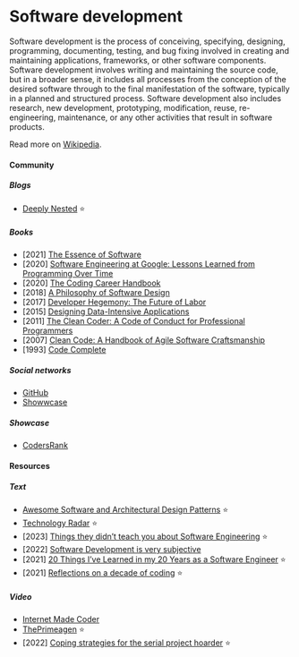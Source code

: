 # Software development

Software development is the process of conceiving, specifying, designing, programming, documenting, testing, and bug fixing involved in creating and maintaining applications, frameworks, or other software components. Software development involves writing and maintaining the source code, but in a broader sense, it includes all processes from the conception of the desired software through to the final manifestation of the software, typically in a planned and structured process. Software development also includes research, new development, prototyping, modification, reuse, re-engineering, maintenance, or any other activities that result in software products.

Read more on [Wikipedia](https://en.wikipedia.org/wiki/Software_development).

#### Community

##### Blogs
- [Deeply Nested](https://nested.substack.com) ⭐

##### Books
- [2021] [The Essence of Software](https://essenceofsoftware.com)
- [2020] [Software Engineering at Google: Lessons Learned from Programming Over Time](https://www.goodreads.com/book/show/48816586-software-engineering-at-google)
- [2020] [The Coding Career Handbook](https://www.learninpublic.org)
- [2018] [A Philosophy of Software Design](https://www.goodreads.com/book/show/39996759-a-philosophy-of-software-design)
- [2017] [Developer Hegemony: The Future of Labor](https://www.goodreads.com/book/show/35051753-developer-hegemony)
- [2015] [Designing Data-Intensive Applications](https://dataintensive.net)
- [2011] [The Clean Coder: A Code of Conduct for Professional Programmers](https://www.goodreads.com/book/show/10284614-the-clean-coder)
- [2007] [Clean Code: A Handbook of Agile Software Craftsmanship](https://www.goodreads.com/book/show/3735293-clean-code)
- [1993] [Code Complete](https://www.goodreads.com/book/show/4845.Code_Complete)

##### Social networks
- [GitHub](https://github.com)
- [Showwcase](https://www.showwcase.com)

##### Showcase
- [CodersRank](https://codersrank.io)

#### Resources

##### Text
- [Awesome Software and Architectural Design Patterns](https://github.com/DovAmir/awesome-design-patterns) ⭐
- [Technology Radar](https://www.thoughtworks.com/radar) ⭐
- [2023] [Things they didn’t teach you about Software Engineering](https://vadimkravcenko.com/shorts/things-they-didnt-teach-you) ⭐
- [2022] [Software Development is very subjective](https://vadimkravcenko.com/shorts/software-development-subjective)
- [2021] [20 Things I’ve Learned in my 20 Years as a Software Engineer](https://www.simplethread.com/20-things-ive-learned-in-my-20-years-as-a-software-engineer) ⭐
- [2021] [Reflections on a decade of coding](https://www.scattered-thoughts.net/writing/reflections-on-a-decade-of-coding) ⭐

##### Video
- [Internet Made Coder](https://www.youtube.com/channel/UCcJQ96WlEhJ0Ve0SLmU310Q)
- [ThePrimeagen](https://www.youtube.com/channel/UC8ENHE5xdFSwx71u3fDH5Xw) ⭐
- [2022] [Coping strategies for the serial project hoarder](https://simonwillison.net/2022/Nov/26/productivity) ⭐
